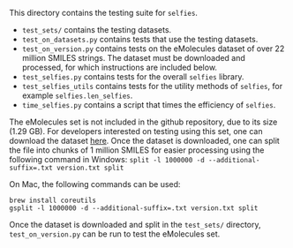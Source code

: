 This directory contains the testing suite for ``selfies``. 
 * ``test_sets/`` contains the testing datasets.
 * ``test_on_datasets.py`` contains tests that use the testing datasets.
 * ``test_on_version.py`` contains tests on the eMolecules dataset of over 22 million SMILES strings. The dataset must be downloaded and processed, for which instructions are included below.
 * ``test_selfies.py`` contains tests for the overall ``selfies`` library. 
 * ``test_selfies_utils`` contains tests for the utility methods 
    of ``selfies``, for example ``selfies.len_selfies``.
 * ``time_selfies.py`` contains a script that times the efficiency of 
    ``selfies``.



The eMolecules set is not included in the github repository, due to its size (1.29 GB). For developers interested on testing using this set, one can download the dataset [here](https://www.dropbox.com/s/v6i8qlgys599s45/version.smi?dl=0). Once the dataset is downloaded, one can split the file into chunks of 1 million SMILES for easier processing using the following command in Windows:
```split -l 1000000 -d --additional-suffix=.txt version.txt split```

On Mac, the following commands can be used:
```
brew install coreutils
gsplit -l 1000000 -d --additional-suffix=.txt version.txt split
```

Once the dataset is downloaded and split in the `test_sets/` directory, `test_on_version.py` can be run to test the eMolecules set. 

